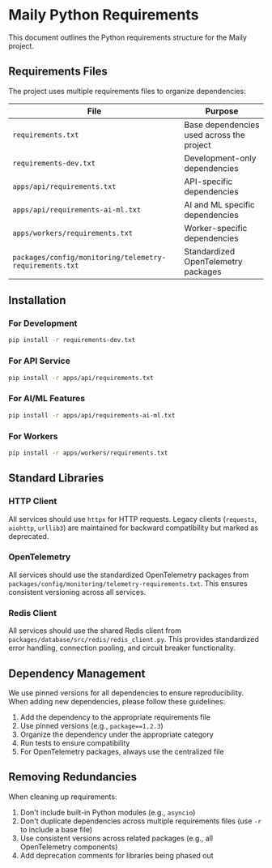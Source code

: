 # Maily Python Requirements

This document outlines the Python requirements structure for the Maily project.

## Requirements Files

The project uses multiple requirements files to organize dependencies:

| File | Purpose |
|------|---------|
| `requirements.txt` | Base dependencies used across the project |
| `requirements-dev.txt` | Development-only dependencies |
| `apps/api/requirements.txt` | API-specific dependencies |
| `apps/api/requirements-ai-ml.txt` | AI and ML specific dependencies |
| `apps/workers/requirements.txt` | Worker-specific dependencies |
| `packages/config/monitoring/telemetry-requirements.txt` | Standardized OpenTelemetry packages |

## Installation

### For Development

```bash
pip install -r requirements-dev.txt
```

### For API Service

```bash
pip install -r apps/api/requirements.txt
```

### For AI/ML Features

```bash
pip install -r apps/api/requirements-ai-ml.txt
```

### For Workers

```bash
pip install -r apps/workers/requirements.txt
```

## Standard Libraries

### HTTP Client

All services should use `httpx` for HTTP requests. Legacy clients (`requests`, `aiohttp`, `urllib3`) are maintained for backward compatibility but marked as deprecated.

### OpenTelemetry

All services should use the standardized OpenTelemetry packages from `packages/config/monitoring/telemetry-requirements.txt`. This ensures consistent versioning across all services.

### Redis Client

All services should use the shared Redis client from `packages/database/src/redis/redis_client.py`. This provides standardized error handling, connection pooling, and circuit breaker functionality.

## Dependency Management

We use pinned versions for all dependencies to ensure reproducibility. When adding new dependencies, please follow these guidelines:

1. Add the dependency to the appropriate requirements file
2. Use pinned versions (e.g., `package==1.2.3`)
3. Organize the dependency under the appropriate category
4. Run tests to ensure compatibility
5. For OpenTelemetry packages, always use the centralized file

## Removing Redundancies

When cleaning up requirements:

1. Don't include built-in Python modules (e.g., `asyncio`)
2. Don't duplicate dependencies across multiple requirements files (use `-r` to include a base file)
3. Use consistent versions across related packages (e.g., all OpenTelemetry components)
4. Add deprecation comments for libraries being phased out